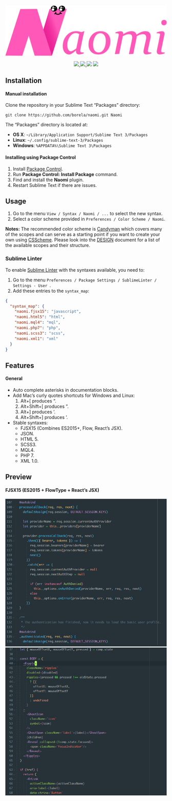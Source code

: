 <p align="center">
  <img src="./art/logo.png">
</p>

<p align="center">
  <a href="www.sublimetext.com">
    <img src="https://img.shields.io/badge/sublime%203->%3D3126-orange.svg?style=flat-square">
  </a>
  <a href="./LICENSE.md">
    <img src="http://img.shields.io/:license-apache-blue.svg?style=flat-square">
  </a>

  <img src="https://img.shields.io/github/stars/borela/naomi.svg?style=social&label=Star">
  <img src="https://img.shields.io/github/forks/borela/naomi.svg?style=social&label=Fork">
<p>

## Installation

#### Manual installation

Clone the repository in your Sublime Text “Packages” directory:

    git clone https://github.com/borela/naomi.git Naomi

The “Packages” directory is located at:

* **OS X**: `~/Library/Application Support/Sublime Text 3/Packages`
* **Linux**: `~/.config/sublime-text-3/Packages`
* **Windows**: `%APPDATA%\Sublime Text 3\Packages`

#### Installing using Package Control

1. Install [Package Control](https://packagecontrol.io/installation).
2. Run **Package Control: Install Package** command.
3. Find and install the **Naomi** plugin.
4. Restart Sublime Text if there are issues.

## Usage

1. Go to the menu `View / Syntax / Naomi / ...` to select the new syntax.
2. Select a color scheme provided in `Preferences / Color Scheme / Naomi`.

**Notes:** The recommended color scheme is [Candyman][candyman] which covers many
of the scopes and can serve as a starting point if you want to create your own using
[CSScheme][csscheme]. Please look into the [DESIGN][design] document for a list
of the available scopes and their structure.

### Sublime Linter

To enable [Sublime Linter][sublimeLinter] with the syntaxes available, you need to:

1. Go to the menu `Preferences / Package Settings / SublimeLinter / Settings - User `.
2. Add these entries to the `syntax_map`:

```JSON
{
  "syntax_map": {
    "naomi.fjsx15": "javascript",
    "naomi.html5": "html",
    "naomi.mql4": "mql",
    "naomi.php7": "php",
    "naomi.scss3": "scss",
    "naomi.xml1": "xml"
  }
}
```

## Features

#### General

* Auto complete asterisks in documentation blocks.
* Add Mac’s curly quotes shortcuts for Windows and Linux:
  1. Alt+[ produces “.
  2. Alt+Shift+[ produces ”.
  3. Alt+] produces ‘.
  4. Alt+Shift+] produces ’.
* Stable syntaxes:
  * FJSX15 (Combines ES2015+, Flow, React’s JSX).
  * JSON.
  * HTML 5.
  * SCSS3.
  * MQL4.
  * PHP 7.
  * XML 1.0.

## Preview

#### FJSX15 (ES2015 + FlowType + React’s JSX)

![Candyman FJSX15 preview 1](./preview/fjsx15/candyman-1.png)
![Candyman FJSX15 preview 2](./preview/fjsx15/candyman-2.png)

[candyman]: ./schemes/candyman
[csscheme]: https://github.com/FichteFoll/CSScheme
[design]: ./DESIGN.md
[sublimeLinter]: https://github.com/SublimeLinter/SublimeLinter3
